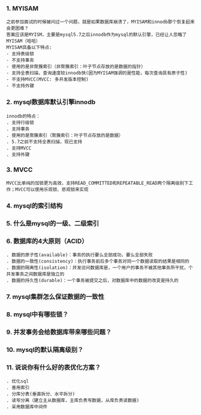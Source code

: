 ### 1. MYISAM
	之前参加面试的时候被问过一个问题，就是如果数据库崩溃了，MYISAM和innodb那个恢复起来会更困难？
	答案应该是MYISM，主要是mysql5.7之后innodb作为mysql的默认引擎，已经让人忽略了MYISAM（哈哈）
	MYISAM具备以下特点:
	- 支持表级锁
	- 不支持事务
	- 使用的是非聚簇索引（非聚簇索引：叶子节点存放的是数据的指针）
	- 支持全表扫描，查询速度较innodb快(因为MYISAM强调的是性能，每次查询具有原子性)
	- 不支持MVCC(MVCC: 多并发版本控制)
	- 不支持外键

### 2. mysql数据库默认引擎innodb
	innodb的特点：
	. 支持行级锁
	. 支持事务
	. 使用的是聚簇索引（聚簇索引：叶子节点存放的是数据）
	. 5.7之前不支持全表扫描，现已支持
	. 支持MVCC
	. 支持外键

### 3. MVCC
	MVCC比单纯的加锁更为高效，支持READ_COMMITTED和REPEATABLE_READ两个隔离级别下工作；MVCC可以使用乐观锁、悲观锁来实现

### 4. mysql的索引结构

### 5. 什么是mysql的一级、二级索引

### 6. 数据库的4大原则（ACID）
	. 数据的原子性(available)：事务的执行要么全部成功，要么全部失败
	. 数据的一致性(consistency)：执行事务前后多个事务对同一个数据读取的结果是相同的
	. 数据的隔离性(isolation)：并发访问数据库是，一个用户的事务不被其他事务所干扰，个并发事务之间数据库是独立的
	. 数据的持久性(durable)：一个事务被提交之后，对数据库中的数据的改变是持久的

### 7. mysql集群怎么保证数据的一致性

### 8. mysql中有哪些锁？

### 9. 并发事务会给数据库带来哪些问题？

### 10. mysql的默认隔离级别？

### 11. 说说你有什么好的表优化方案？
	. 优化sql
	. 善用索引
	. 分库分表(垂直拆分、水平拆分)
	. 读写分离（建立主从数据库，主库负责写数据，从库负责读数据)
	. 采用数据库中间件
